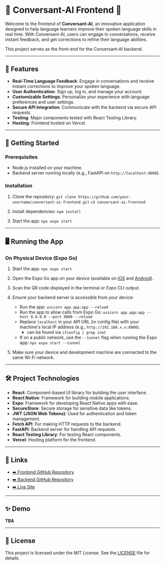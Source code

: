 # 🤖 Conversant-AI Frontend 🤖

Welcome to the frontend of **Conversant-AI**, an innovative application designed to help language learners improve their spoken language skills in real time. With Conversant-AI, users can engage in conversations, receive instant feedback, and get corrections to refine their language abilities.

This project serves as the front-end for the Conversant-AI backend.

---

## 🌟 Features

- **Real-Time Language Feedback**: Engage in conversations and receive instant corrections to improve your spoken language.
- **User Authentication**: Sign up, log in, and manage your account.
- **Customizable Settings**: Personalize your experience with language preferences and user settings.
- **Secure API Integration**: Communicate with the backend via secure API requests.
- **Testing**: Major components tested with React Testing Library.
- **Hosting**: Frontend hosted on Vercel.

---

## 🚀 Getting Started

### Prerequisites

- Node.js installed on your machine.
- Backend server running locally (e.g., FastAPI on `http://localhost:8000`).

### Installation

1. Clone the repository:
   ```git clone https://github.com/your-username/conversant-ai-frontend.git```
   ```cd conversant-ai-frontend```

2. Install dependencies:
   ```npm install```

3. Start the app:
   ```npx expo start```

---

## 🖥️ Running the App

### On Physical Device (Expo Go)

1. Start the app:
   ```npx expo start```

2. Open the Expo Go app on your device (available on [iOS](https://apps.apple.com/app/expo-go/id982107779) and [Android](https://play.google.com/store/apps/details?id=host.exp.exponent)).

3. Scan the QR code displayed in the terminal or Expo CLI output.

4. Ensure your backend server is accessible from your device:
   - Run the app: 
      ```uvicorn app.app:app --reload```
   - Run the app to allow calls from Expo Go:
      ```uvicorn app.app:app --host 0.0.0.0 --port 8000 --reload```
   - Replace `localhost` in your API URL (in config file) with your machine's local IP address (e.g., `http://192.168.x.x:8000`).
      - can be found via `ifconfig | grep inet`
   - If on a public network, use the `--tunnel` flag when running the Expo app:
     ```npx expo start --tunnel```


5. Make sure your device and development machine are connected to the same Wi-Fi network.

---

## 🛠️ Project Technologies

- **React**: Component-based UI library for building the user interface.
- **React Native**: Framework for building mobile applications.
- **Expo**: Framework for developing React Native apps with ease.
- **SecureStore**: Secure storage for sensitive data like tokens.
- **JWT (JSON Web Tokens)**: Used for authentication and token management.
- **Fetch API**: For making HTTP requests to the backend.
- **FastAPI**: Backend server for handling API requests.
- **React Testing Library**: For testing React components.
- **Vercel**: Hosting platform for the frontend.

---

## 🔗 Links

- [➡️ Frontend GitHub Repository](#)
- [➡️ Backend GitHub Repository](#)
- [➡️ Live Site](#)

---

## ✨ Demo

**TBA**

---

## 📜 License

This project is licensed under the MIT License. See the [LICENSE](LICENSE) file for details.
